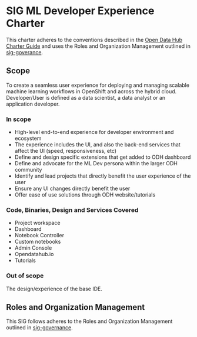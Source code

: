 # SIG ML Developer Experience Charter

This charter adheres to the conventions described in the [Open Data Hub Charter Guide](../sig-charter-guide.md) and uses the Roles and Organization Management outlined in [sig-goverance](../sig-governance.md).

## Scope
To create a seamless user experience for deploying and managing scalable machine learning workflows in OpenShift and across the hybrid cloud.
Developer/User is defined as a data scientist, a data analyst or an application developer.

### In scope
- High-level end-to-end experience for developer environment and ecosystem
- The experience includes the UI, and also the back-end services that affect the UI (speed, responsiveness, etc)
- Define and design specific extensions that get added to ODH dashboard
- Define and advocate for the ML Dev persona within the larger ODH community
- Identify and lead projects that directly benefit the user experience of the user
- Ensure any UI changes directly benefit the user
- Offer ease of use solutions through ODH website/tutorials 

### Code, Binaries, Design and Services Covered
- Project workspace
- Dashboard
- Notebook Controller
- Custom notebooks
- Admin Console
- Opendatahub.io
- Tutorials

### Out of scope
The design/experience of the base IDE.

## Roles and Organization Management
This SIG follows adheres to the Roles and Organization Management outlined in [sig-governance](../sig-governance.md).

